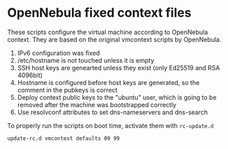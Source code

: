 # OpenNebula fixed context files

These scripts configure the virtual machine according to OpenNebula context. They are based on the
original vmcontext scripts by OpenNebula.

1. IPv6 configuration was fixed
2. /etc/hostname is not touched unless it is empty
3. SSH host keys are genearted unless they exist (only Ed25519 and RSA 4096bit)
4. Hostname is configured before host keys are generated, so the comment in the pubkeys is correct
5. Deploy context public keys to the "ubuntu" user, which is going to be removed after the machine
   was bootstrapped correctly
6. Use resolvconf attributes to set dns-nameservers and dns-search

To properly run the scripts on boot time, activate them with `rc-update.d`

```bash
update-rc.d vmcontext defaults 09 99
```

